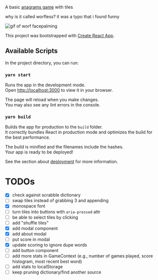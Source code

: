 A basic [anagrams game](https://en.wikipedia.org/wiki/Anagrams_(game)) with tiles

why is it called worfless? it was a typo that i found funny

![gif of worf facepalming](https://media.giphy.com/media/10p704gIAGRN7i/giphy.gif)

This project was bootstrapped with [Create React App](https://github.com/facebook/create-react-app).

## Available Scripts

In the project directory, you can run:

### `yarn start`

Runs the app in the development mode.\
Open [http://localhost:3000](http://localhost:3000) to view it in your browser.

The page will reload when you make changes.\
You may also see any lint errors in the console.

### `yarn build`

Builds the app for production to the `build` folder.\
It correctly bundles React in production mode and optimizes the build for the best performance.

The build is minified and the filenames include the hashes.\
Your app is ready to be deployed!

See the section about [deployment](https://facebook.github.io/create-react-app/docs/deployment) for more information.

# TODOs

- [x] check against scrabble dictionary
- [ ] swap tiles instead of grabbing 3 and appending
- [x] monospace font
- [ ] turn tiles into buttons with `aria-pressed` attr
- [ ] be able to select tiles by clicking
- [ ] add "shuffle tiles"
- [x] add modal component
- [x] add about modal
- [ ] put score in modal
- [x] update scoring to ignore dupe words
- [ ] add button component
- [ ] add more stats in GameContext (e.g., number of games played, score histogram, most recent best word)
- [ ] add stats to localStorage
- [ ] keep pruning dictionary/find another source
